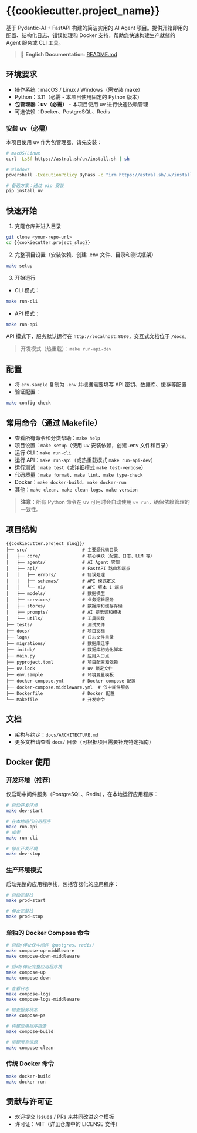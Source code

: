 # {{cookiecutter.project_name}}

基于 Pydantic-AI + FastAPI 构建的简洁实用的 AI Agent 项目。提供开箱即用的配置、结构化日志、错误处理和 Docker 支持，帮助您快速构建生产就绪的 Agent 服务或 CLI 工具。

> 📖 **English Documentation**: [README.md](README.md)

## 环境要求

- 操作系统：macOS / Linux / Windows（需安装 make）
- Python：3.11（必需 - 本项目使用固定的 Python 版本）
- **包管理器：uv（必需）** - 本项目使用 uv 进行快速依赖管理
- 可选依赖：Docker、PostgreSQL、Redis

### 安装 uv（必需）

本项目使用 uv 作为包管理器，请先安装：

```bash
# macOS/Linux
curl -LsSf https://astral.sh/uv/install.sh | sh

# Windows
powershell -ExecutionPolicy ByPass -c "irm https://astral.sh/uv/install.ps1 | iex"

# 备选方案：通过 pip 安装
pip install uv
```

## 快速开始

1) 克隆仓库并进入目录
```bash
git clone <your-repo-url>
cd {{cookiecutter.project_slug}}
```

2) 完整项目设置（安装依赖、创建 .env 文件、目录和测试框架）
```bash
make setup
```

3) 开始运行
- CLI 模式：
```bash
make run-cli
```
- API 模式：
```bash
make run-api
```
API 模式下，服务默认运行在 `http://localhost:8080`，交互式文档位于 `/docs`。

> 开发模式（热重载）：`make run-api-dev`

## 配置

- 将 `env.sample` 复制为 `.env` 并根据需要填写 API 密钥、数据库、缓存等配置
- 验证配置：
```bash
make config-check
```

## 常用命令（通过 Makefile）

- 查看所有命令和分类帮助：`make help`
- 项目设置：`make setup`（使用 uv 安装依赖，创建 .env 文件和目录）
- 运行 CLI：`make run-cli`
- 运行 API：`make run-api`（或热重载模式 `make run-api-dev`）
- 运行测试：`make test`（或详细模式 `make test-verbose`）
- 代码质量：`make format`、`make lint`、`make type-check`
- Docker：`make docker-build`、`make docker-run`
- 其他：`make clean`、`make clean-logs`、`make version`

> **注意**：所有 Python 命令在 uv 可用时会自动使用 `uv run`，确保依赖管理的一致性。

## 项目结构

```
{{cookiecutter.project_slug}}/
├── src/                     # 主要源代码目录
│   ├── core/                # 核心模块（配置、日志、LLM 等）
│   ├── agents/              # AI Agent 实现
│   ├── api/                 # FastAPI 路由和端点
│   │   ├── errors/          # 错误处理
│   │   ├── schemas/         # API 模式定义
│   │   └── v1/              # API 版本 1 端点
│   ├── models/              # 数据模型
│   ├── services/            # 业务逻辑服务
│   ├── stores/              # 数据库和缓存存储
│   ├── prompts/             # AI 提示词和模板
│   └── utils/               # 工具函数
├── tests/                   # 测试文件
├── docs/                    # 项目文档
├── logs/                    # 日志文件目录
├── migrations/              # 数据库迁移
├── initdb/                  # 数据库初始化脚本
├── main.py                  # 应用入口点
├── pyproject.toml           # 项目配置和依赖
├── uv.lock                  # uv 锁定文件
├── env.sample               # 环境变量模板
├── docker-compose.yml       # Docker compose 配置
├── docker-compose.middleware.yml  # 仅中间件服务
├── Dockerfile               # Docker 配置
└── Makefile                 # 开发命令
```

## 文档

- 架构与约定：`docs/ARCHITECTURE.md`
- 更多文档请查看 `docs/` 目录（可根据项目需要补充特定指南）

## Docker 使用

### 开发环境（推荐）
仅启动中间件服务（PostgreSQL、Redis），在本地运行应用程序：
```bash
# 启动开发环境
make dev-start

# 在本地运行应用程序
make run-api
# 或者
make run-cli

# 停止开发环境
make dev-stop
```

### 生产环境模式
启动完整的应用程序栈，包括容器化的应用程序：
```bash
# 启动完整栈
make prod-start

# 停止完整栈
make prod-stop
```

### 单独的 Docker Compose 命令
```bash
# 启动/停止仅中间件（postgres、redis）
make compose-up-middleware
make compose-down-middleware

# 启动/停止完整应用程序栈
make compose-up
make compose-down

# 查看日志
make compose-logs
make compose-logs-middleware

# 检查服务状态
make compose-ps

# 构建应用程序镜像
make compose-build

# 清理所有资源
make compose-clean
```

### 传统 Docker 命令
```bash
make docker-build
make docker-run
```

## 贡献与许可证

- 欢迎提交 Issues / PRs 来共同改进这个模板
- 许可证：MIT（详见仓库中的 LICENSE 文件）
